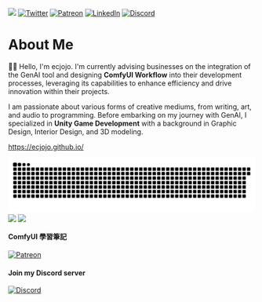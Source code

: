 ![](https://komarev.com/ghpvc/?username=ecjojo&style=for-the-badge&color=green&abbreviated=true)
[![Twitter][twitter-shield]][twitter-url] 
[![Patreon][patreon-shield]][patreon-url] 
[![LinkedIn][linkedin-shield]][linkedin-url]
[![Discord][discord-shield]][discord-url] 


# About Me
👩‍💻 Hello, I'm ecjojo. I'm currently advising businesses on the integration of the GenAI tool and designing __ComfyUI Workflow__ into their development processes, leveraging its capabilities to enhance efficiency and drive innovation within their projects.

I am passionate about various forms of creative mediums, from writing, art, and audio to programming. Before embarking on my journey with GenAI, I specialized in __Unity Game Development__ with a background in Graphic Design, Interior Design, and 3D modeling.

https://ecjojo.github.io/
 
<picture>
  <source media="(prefers-color-scheme: dark)" srcset="https://raw.githubusercontent.com/ecjojo/ecjojo/output/github-contribution-grid-snake-dark.svg">
  <source media="(prefers-color-scheme: light)" srcset="https://raw.githubusercontent.com/ecjojo/ecjojo/output/github-contribution-grid-snake.svg">
  <img alt="github contribution grid snake animation" src="https://raw.githubusercontent.com/ecjojo/ecjojo/output/github-contribution-grid-snake.svg">
</picture>

<div>
  <img align="center" src="https://github-readme-stats.vercel.app/api?username=ecjojo&show_icons=true&theme=dark&include_all_commits=true&count_private=true&hide=issues"/>
  <img align="center" height="170" src="https://github-readme-stats.vercel.app/api/top-langs/?username=ecjojo&layout=compact&langs_count=16&theme=dark"/>
</div>

####  ComfyUI 學習筆記
[![Patreon][patreon-shield]][patreon-url] 

####  Join my Discord server
[![Discord][discord-shield]][discord-url] 



[patreon-shield]: https://img.shields.io/badge/-Patreon-black.svg?style=for-the-badge&logo=patreon&colorB=555
[patreon-url]: https://www.patreon.com/ecjojo
[discord-shield]: https://img.shields.io/badge/-Discord-black.svg?style=for-the-badge&logo=discord&colorB=555
[discord-url]: https://discord.gg/qxQMyjkcqE
[twitter-shield]: https://img.shields.io/badge/-Twitter-black.svg?style=for-the-badge&logo=twitter&colorB=555
[twitter-url]: https://twitter.com/ecjojo_ai
[linkedin-shield]: https://img.shields.io/badge/-LinkedIn-%230077B5?style=for-the-badge&logo=linkedin&logoColor=white
[linkedin-url]: https://www.linkedin.com/in/ecjojo/


